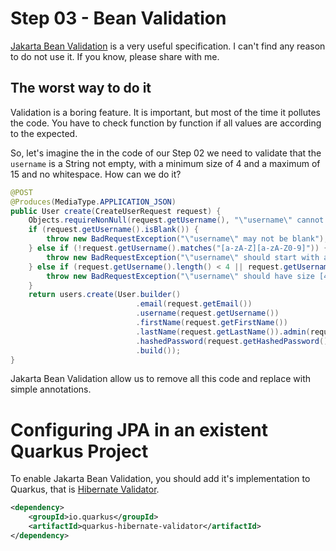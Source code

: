 # Step 03 - Bean Validation

[Jakarta Bean Validation](https://beanvalidation.org/latest-draft/spec/) is a very useful specification. I can't find any reason to do not use it. If you know, please share with me.

## The worst way to do it

Validation is a boring feature. It is important, but most of the time it pollutes the code. You have to check function by function if all values are according to the expected.

So, let's imagine the in the code of our Step 02 we need to validate that the `username` is a String not empty, with a minimum size of 4 and a maximum of 15 and no whitespace. How can we do it?

```java
@POST
@Produces(MediaType.APPLICATION_JSON)
public User create(CreateUserRequest request) {
    Objects.requireNonNull(request.getUsername(), "\"username\" cannot be null!");
    if (request.getUsername().isBlank()) {
        throw new BadRequestException("\"username\" may not be blank");
    } else if (!request.getUsername().matches("[a-zA-Z][a-zA-Z0-9]")) {
        throw new BadRequestException("\"username\" should start with a letter and should only accept letters and numbers");
    } else if (request.getUsername().length() < 4 || request.getUsername().length() > 15) {
        throw new BadRequestException("\"username\" should have size [4,15]");
    }
    return users.create(User.builder()
                            .email(request.getEmail())
                            .username(request.getUsername())
                            .firstName(request.getFirstName())
                            .lastName(request.getLastName()).admin(request.isAdmin())
                            .hashedPassword(request.getHashedPassword())
                            .build());
}
```

Jakarta Bean Validation allow us to remove all this code and replace with simple annotations.

# Configuring JPA in an existent Quarkus Project

To enable Jakarta Bean Validation, you should add it's implementation to Quarkus, that is [Hibernate Validator](https://hibernate.org/validator/).

```xml
<dependency>
    <groupId>io.quarkus</groupId>
    <artifactId>quarkus-hibernate-validator</artifactId>
</dependency>
```